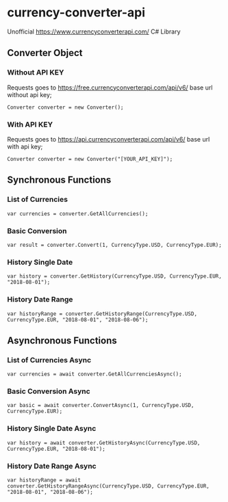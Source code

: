 # currency-converter-api
Unofficial https://www.currencyconverterapi.com/ C# Library

## Converter Object
### Without API KEY
Requests goes to https://free.currencyconverterapi.com/api/v6/ base url without api key;
```
Converter converter = new Converter();
```

### With API KEY
Requests goes to https://api.currencyconverterapi.com/api/v6/ base url with api key;
```
Converter converter = new Converter("[YOUR_API_KEY]");
```

## Synchronous Functions
### List of Currencies
```
var currencies = converter.GetAllCurrencies();
```

### Basic Conversion
```
var result = converter.Convert(1, CurrencyType.USD, CurrencyType.EUR);
```

### History Single Date
```
var history = converter.GetHistory(CurrencyType.USD, CurrencyType.EUR, "2018-08-01");
```

### History Date Range
```
var historyRange = converter.GetHistoryRange(CurrencyType.USD, CurrencyType.EUR, "2018-08-01", "2018-08-06");
```

## Asynchronous Functions
### List of Currencies Async
```
var currencies = await converter.GetAllCurrenciesAsync();
```

### Basic Conversion Async
```
var basic = await converter.ConvertAsync(1, CurrencyType.USD, CurrencyType.EUR);
```

### History Single Date Async
```
var history = await converter.GetHistoryAsync(CurrencyType.USD, CurrencyType.EUR, "2018-08-01");
```

### History Date Range Async
```
var historyRange = await converter.GetHistoryRangeAsync(CurrencyType.USD, CurrencyType.EUR, "2018-08-01", "2018-08-06");
```
